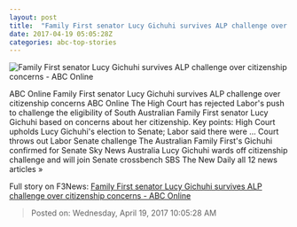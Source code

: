 ```yaml
---
layout: post
title:  "Family First senator Lucy Gichuhi survives ALP challenge over citizenship concerns - ABC Online"
date: 2017-04-19 05:05:28Z
categories: abc-top-stories
---
```


![Family First senator Lucy Gichuhi survives ALP challenge over citizenship concerns - ABC Online](http://www.abc.net.au/news/image/8454732-1x1-700x700.jpg)

ABC Online Family First senator Lucy Gichuhi survives ALP challenge over citizenship concerns ABC Online The High Court has rejected Labor's push to challenge the eligibility of South Australian Family First senator Lucy Gichuhi based on concerns about her citizenship. Key points: High Court upholds Lucy Gichuhi's election to Senate; Labor said there were ... Court throws out Labor Senate challenge The Australian Family First's Gichuhi confirmed for Senate Sky News Australia Lucy Gichuhi wards off citizenship challenge and will join Senate crossbench SBS The New Daily all 12 news articles »


Full story on F3News: [Family First senator Lucy Gichuhi survives ALP challenge over citizenship concerns - ABC Online](http://www.f3nws.com/n/dDM2HJ)

> Posted on: Wednesday, April 19, 2017 10:05:28 AM
